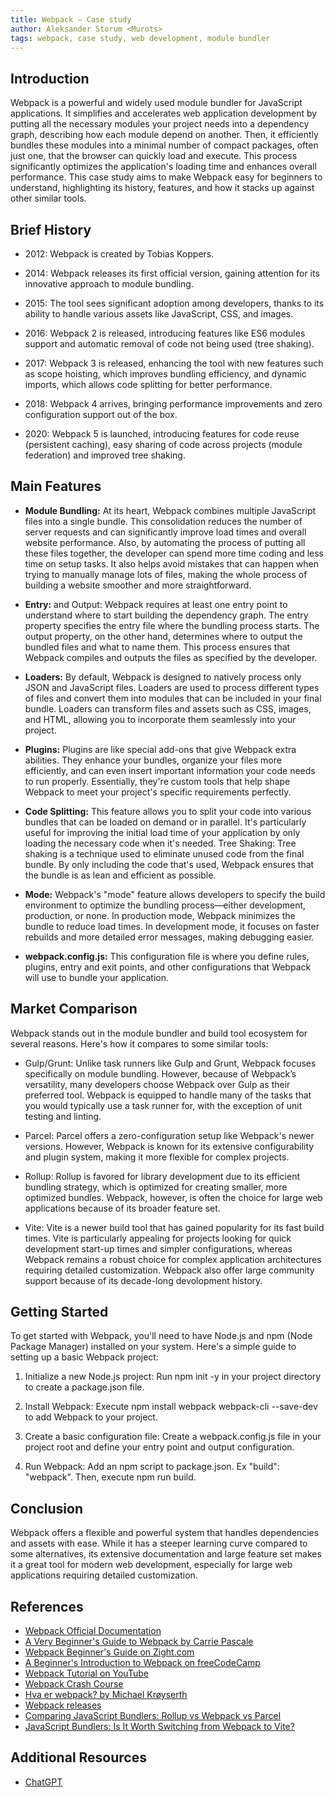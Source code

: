 ```yaml
---
title: Webpack – Case study
author: Aleksander Storum <Murots>
tags: webpack, case study, web development, module bundler
---
```


## Introduction

Webpack is a powerful and widely used module bundler for JavaScript applications. It simplifies and accelerates web application development by putting all the necessary modules your project needs into a dependency graph, describing how each module depend on another. Then, it efficiently bundles these modules into a minimal number of compact packages, often just one, that the browser can quickly load and execute. This process significantly optimizes the application's loading time and enhances overall performance. This case study aims to make Webpack easy for beginners to understand, highlighting its history, features, and how it stacks up against other similar tools.

## Brief History

- 2012: Webpack is created by Tobias Koppers.

- 2014: Webpack releases its first official version, gaining attention for its innovative approach to module bundling.

- 2015: The tool sees significant adoption among developers, thanks to its ability to handle various assets like JavaScript, CSS, and images.

- 2016: Webpack 2 is released, introducing features like ES6 modules support and automatic removal of code not being used (tree shaking).

- 2017: Webpack 3 is released, enhancing the tool with new features such as scope hoisting, which improves bundling efficiency, and dynamic imports, which allows code splitting for better performance.

- 2018: Webpack 4 arrives, bringing performance improvements and zero configuration support out of the box.

- 2020: Webpack 5 is launched, introducing features for code reuse (persistent caching), easy sharing of code across projects (module federation) and improved tree shaking.

## Main Features

- **Module Bundling:** At its heart, Webpack combines multiple JavaScript files into a single bundle. This consolidation reduces the number of server requests and can significantly improve load times and overall website performance. Also, by automating the process of putting all these files together, the developer can spend more time coding and less time on setup tasks. It also helps avoid mistakes that can happen when trying to manually manage lots of files, making the whole process of building a website smoother and more straightforward.

- **Entry:** and Output: Webpack requires at least one entry point to understand where to start building the dependency graph. The entry property specifies the entry file where the bundling process starts. The output property, on the other hand, determines where to output the bundled files and what to name them. This process ensures that Webpack compiles and outputs the files as specified by the developer.

- **Loaders:** By default, Webpack is designed to natively process only JSON and JavaScript files. Loaders are used to process different types of files and convert them into modules that can be included in your final bundle. Loaders can transform files and assets such as CSS, images, and HTML, allowing you to incorporate them seamlessly into your project.

- **Plugins:** Plugins are like special add-ons that give Webpack extra abilities. They enhance your bundles, organize your files more efficiently, and can even insert important information your code needs to run properly. Essentially, they're custom tools that help shape Webpack to meet your project's specific requirements perfectly.

- **Code Splitting:** This feature allows you to split your code into various bundles that can be loaded on demand or in parallel. It's particularly useful for improving the initial load time of your application by only loading the necessary code when it's needed.
  Tree Shaking: Tree shaking is a technique used to eliminate unused code from the final bundle. By only including the code that's used, Webpack ensures that the bundle is as lean and efficient as possible.

- **Mode:** Webpack's "mode" feature allows developers to specify the build environment to optimize the bundling process—either development, production, or none. In production mode, Webpack minimizes the bundle to reduce load times. In development mode, it focuses on faster rebuilds and more detailed error messages, making debugging easier.

- **webpack.config.js:** This configuration file is where you define rules, plugins, entry and exit points, and other configurations that Webpack will use to bundle your application.

## Market Comparison

Webpack stands out in the module bundler and build tool ecosystem for several reasons. Here's how it compares to some similar tools:

- Gulp/Grunt: Unlike task runners like Gulp and Grunt, Webpack focuses specifically on module bundling. However, because of Webpack’s versatility, many developers choose Webpack over Gulp as their preferred tool. Webpack is equipped to handle many of the tasks that you would typically use a task runner for, with the exception of unit testing and linting.

- Parcel: Parcel offers a zero-configuration setup like Webpack's newer versions. However, Webpack is known for its extensive configurability and plugin system, making it more flexible for complex projects.

- Rollup: Rollup is favored for library development due to its efficient bundling strategy, which is optimized for creating smaller, more optimized bundles. Webpack, however, is often the choice for large web applications because of its broader feature set.

- Vite: Vite is a newer build tool that has gained popularity for its fast build times. Vite is particularly appealing for projects looking for quick development start-up times and simpler configurations, whereas Webpack remains a robust choice for complex application architectures requiring detailed customization. Webpack also offer large community support because of its decade-long devolopment history.

## Getting Started

To get started with Webpack, you'll need to have Node.js and npm (Node Package Manager) installed on your system. Here's a simple guide to setting up a basic Webpack project:

1. Initialize a new Node.js project: Run npm init -y in your project directory to create a package.json file.

2. Install Webpack: Execute npm install webpack webpack-cli --save-dev to add Webpack to your project.

3. Create a basic configuration file: Create a webpack.config.js file in your project root and define your entry point and output configuration.

4. Run Webpack: Add an npm script to package.json. Ex "build": "webpack". Then, execute npm run build.

## Conclusion

Webpack offers a flexible and powerful system that handles dependencies and assets with ease. While it has a steeper learning curve compared to some alternatives, its extensive documentation and large feature set makes it a great tool for modern web development, especially for large web applications requiring detailed customization.

## References

- [Webpack Official Documentation](https://webpack.js.org/)
- [A Very Beginner's Guide to Webpack by Carrie Pascale](https://dev.to/carriepascale/a-very-beginner-s-guide-to-webpack-2jal)
- [Webpack Beginner's Guide on Zight.com](https://zight.com/blog/webpack-beginners-guide/)
- [A Beginner's Introduction to Webpack on freeCodeCamp](https://www.freecodecamp.org/news/a-beginners-introduction-to-webpack-2620415e46b3/)
- [Webpack Tutorial on YouTube](https://www.youtube.com/watch?v=5IG4UmULyoA&t=312s)
- [Webpack Crash Course](https://www.youtube.com/watch?v=IZGNcSuwBZs&t=667s)
- [Hva er webpack? by Michael Krøyserth](https://michaelsimsoe.no/hva-er-webpack-en-introduksjon)
- [Webpack releases](https://github.com/webpack/webpack/releases)
- [Comparing JavaScript Bundlers: Rollup vs Webpack vs Parcel](https://kinsta.com/blog/rollup-vs-webpack-vs-parcel/)
- [JavaScript Bundlers: Is It Worth Switching from Webpack to Vite?](https://career.comarch.com/blog/javascript-bundlers-is-it-worth-switching-from-webpack-to-vite/)

## Additional Resources

- [ChatGPT](https://chat.openai.com/)
